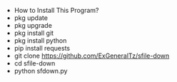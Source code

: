 - How to Install This Program?
- pkg update
- pkg upgrade
- pkg install git
- pkg install python
- pip install requests
- git clone https://github.com/ExGeneralTz/sfile-down
- cd sfile-down
- python sfdown.py
